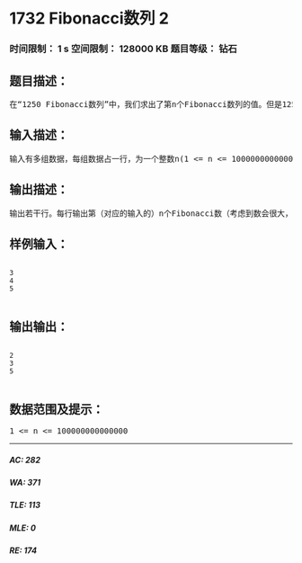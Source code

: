 # 1732 Fibonacci数列 2   
### 时间限制： 1 s     空间限制： 128000 KB     题目等级： 钻石  
## 题目描述：  

<pre>
在“1250 Fibonacci数列”中，我们求出了第n个Fibonacci数列的值。但是1250中，n<=109。现在，你的任务仍然是求出第n个Fibonacci数列的值，但是注意：n为整数，且1 <= n <= 100000000000000
</pre>
  
  
## 输入描述：  

<pre>
输入有多组数据，每组数据占一行，为一个整数n(1 <= n <= 100000000000000)
</pre>
  
  
## 输出描述：  

<pre>
输出若干行。每行输出第（对应的输入的）n个Fibonacci数（考虑到数会很大，mod 1000000007）
</pre>
  
  
## 样例输入：  

<pre><code>
3  
4  
5
 
</code></pre>
  
  
## 输出输出：  

<pre><code>
2  
3  
5
 
</code></pre>
  
  
## 数据范围及提示：  

<pre>
1 <= n <= 100000000000000
</pre>
  
  
***  

##### AC: 282  
##### WA: 371  
##### TLE: 113  
##### MLE: 0  
##### RE: 174  
